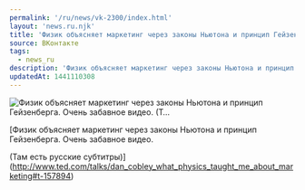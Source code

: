 ```yaml
---
permalink: '/ru/news/vk-2300/index.html'
layout: 'news.ru.njk'
title: 'Физик объясняет маркетинг через законы Ньютона и принцип Гейзенберга. Очень забавное видео.  (Т…'
source: ВКонтакте
tags:
  - news_ru
description: 'Физик объясняет маркетинг через законы Ньютона и принцип Гейзенберга. Очень забавное видео.  (Т…'
updatedAt: 1441110308
---
```

![Физик объясняет маркетинг через законы Ньютона и принцип Гейзенберга. Очень забавное видео.  (Т…](https://sun9-47.userapi.com/c621725/v621725484/3117c/VcglBPO1aa8.jpg)

[Физик объясняет маркетинг через законы Ньютона и принцип Гейзенберга. Очень забавное видео.

(Там есть русские субтитры)](http://www.ted.com/talks/dan_cobley_what_physics_taught_me_about_marketing#t-157894)
